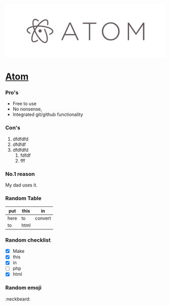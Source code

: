 ![wut](logo.jpg)
# [Atom](https://atom.io/download/deb)

### Pro's

* Free to use
* No nonsense, 
* Integrated git/github functionality

### Con's 

1. dfdfdfd
1. dfdfdf
1. dfdfdfd
   1. fdfdf
   1. fff

### No.1 reason

My dad uses it.

### Random Table

put | this | in
------------ | ------------- | ------------ 
here | to | convert
to | html |

### Random checklist

- [x] Make
- [x] this
- [x] in
- [ ] php
- [x] html

### Random emoji

:neckbeard:




